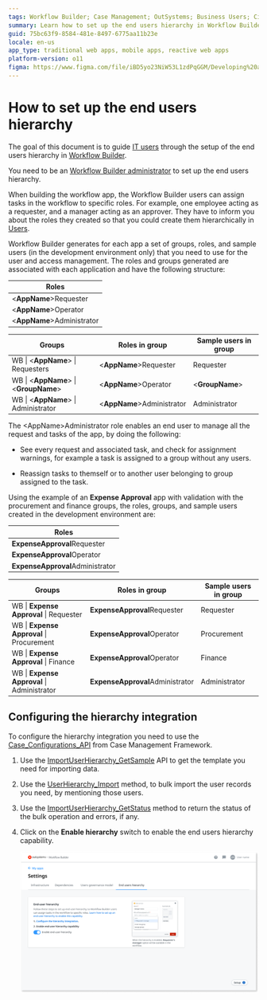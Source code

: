 ```yaml
---
tags: Workflow Builder; Case Management; OutSystems; Business Users; Citizen Developers; Citizen Dev; Workflow;Users Hierarchy; Business developers
summary: Learn how to set up the end users hierarchy in Workflow Builder.
guid: 75bc63f9-8584-481e-8497-6775aa11b23e
locale: en-us
app_type: traditional web apps, mobile apps, reactive web apps
platform-version: o11
figma: https://www.figma.com/file/iBD5yo23NiW53L1zdPqGGM/Developing%20an%20Application?node-id=4376:913
---
```


# How to set up the end users hierarchy

The goal of this document is to guide [IT users](../../../managing-the-applications-lifecycle/manage-it-teams/about-permission-levels.md) through the setup of the end users hierarchy in [Workflow Builder](http://workflowbuilder.outsystems.com/).

<div class="info" markdown="1">

You need to be an [Workflow Builder administrator](how-works.md#workflow-builder-administrator) to set up the end users hierarchy.

</div>

When building the workflow app, the Workflow Builder users can assign tasks in the workflow to specific roles. For example, one employee acting as a requester, and a manager acting as an approver. They have to inform you about the roles they created so that you could create them hierarchically in [Users](../../security/end-user-manage/accessing-users.md).

Workflow Builder generates for each app a set of groups, roles, and sample users (in the development environment only) that you need to use for the user and access management. The roles and groups generated are associated with each application and have the following structure:

|Roles |
|------|
|&lt;**AppName**&gt;Requester |
|&lt;**AppName**&gt;Operator  |
|&lt;**AppName**&gt;Administrator|


|Groups |Roles in group |Sample users in group |
|-----------------------|-------------------|-----------|
|WB \| &lt;**AppName**&gt; \| Requesters | &lt;**AppName**&gt;Requester | Requester  |
|WB \| &lt;**AppName**&gt; \| &lt;**GroupName**&gt; | &lt;**AppName**&gt;Operator  | &lt;**GroupName**&gt;|
|WB \| &lt;**AppName**&gt; \| Administrator|&lt;**AppName**&gt;Administrator | Administrator|

The &lt;AppName&gt;Administrator role enables an end user to manage all the request and tasks of the app, by doing the following:

* See every request and associated task, and check for assignment warnings, for example a task is assigned to a group without any users.

* Reassign tasks to themself or to another user belonging to group assigned to the task.

Using the example of an **Expense Approval** app with validation with the procurement and finance groups, the roles, groups, and sample users created in the development environment are:

|Roles |
|------|
|**ExpenseApproval**Requester |
|**ExpenseApproval**Operator |
|**ExpenseApproval**Administrator |

|Groups                           |Roles in group             |Sample users in group |
|---------------------------------|---------------------------|------------|
|WB \| **Expense Approval** \| Requester            |**ExpenseApproval**Requester |Requester   |
|WB \| **Expense Approval** \| Procurement  |**ExpenseApproval**Operator  |Procurement |
|WB \| **Expense Approval** \| Finance      |**ExpenseApproval**Operator  |Finance     |
|WB \| **Expense Approval** \| Administrator | **ExpenseApproval**Administrator | Administrator

## Configuring the hierarchy integration

To configure the hierarchy integration you need to use the [Case_Configurations_API](../case-management-framework/ref/auto/CaseConfigurations_API.final.md) from Case Management Framework.

1. Use the [ImportUserHierarchy_GetSample](../case-management-framework/ref/auto/CaseConfigurations_API.final.md#ImportUserHierarchy_GetSample) API to get the template you need for importing data.

1. Use the [UserHierarchy_Import](../case-management-framework/ref/auto/CaseConfigurations_API.final.md#UserHierarchy_Import) method, to bulk import the user records you need, by mentioning those users.

1. Use the [ImportUserHierarchy_GetStatus](../case-management-framework/ref/auto/CaseConfigurations_API.final.md#ImportUserHierarchy_GetStatus) method to return the status of the bulk operation and errors, if any.

1. Click on the **Enable hierarchy** switch to enable the end users hierarchy capability.

    ![Users governance model](images/wfb-setup-end-users-hierarchy.png)
